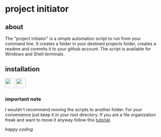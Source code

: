# project initiator

## about
The "project initiator" is a simple automation script to run from your command line.
It creates a folder in your destined projects folder, creates a readme and commits it to your github account. The script is available for Windows and Shell terminals.

## installation
[<img height="32" width="32" src="https://cdn.jsdelivr.net/npm/simple-icons@v3/icons/windows.svg" />](https://github.com/MinionMax/project-initiator/blob/master/DOCS/MACDOC.md)
[<img height="32" width="32" src="https://cdn.jsdelivr.net/npm/simple-icons@v3/icons/apple.svg" />](https://github.com/MinionMax/project-initiator/blob/master/DOCS/WINDOC.md)

### important note
I wouldn't recommend moving the scripts to another folder.
For your convenience just keep it in your root directory.
If you are a file organization freak and want to move it anyway follow this [tutorial](https://github.com/MinionMax/project-initiator/blob/master/DOCS/CUSTOMFILEPATH.md).



_happy coding_
